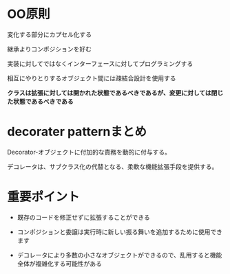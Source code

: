 # OO原則

変化する部分にカプセル化する

継承よりコンポジションを好む

実装に対してではなくインターフェースに対してプログラミングする

相互にやりとりするオブジェクト間には疎結合設計を使用する

**クラスは拡張に対しては開かれた状態であるべきであるが、変更に対しては閉じた状態であるべきである**

# decorater patternまとめ

Decorator-オブジェクトに付加的な責務を動的に付与する。

デコレータは、サブクラス化の代替となる、柔軟な機能拡張手段を提供する。

# 重要ポイント

* 既存のコードを修正せずに拡張することができる

* コンポジションと委譲は実行時に新しい振る舞いを追加するために使用できます

* デコレータにより多数の小さなオブジェクトができるので、乱用すると機能全体が複雑化する可能性がある